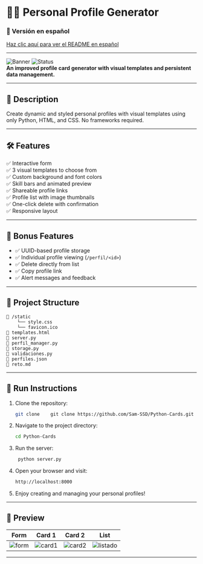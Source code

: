 # 🧑‍💻 Personal Profile Generator

### 📘 Versión en español  
[Haz clic aquí para ver el README en español](README.md)

---

![Banner](https://img.shields.io/badge/Python-3.12-blue?style=flat&logo=python) ![Status](https://img.shields.io/badge/Project-Complete-success)  
**An improved profile card generator with visual templates and persistent data management.**

---

## 🎯 Description

Create dynamic and styled personal profiles with visual templates using only Python, HTML, and CSS. No frameworks required.

---

## 🛠️ Features

✅ Interactive form  
✅ 3 visual templates to choose from  
✅ Custom background and font colors  
✅ Skill bars and animated preview  
✅ Shareable profile links  
✅ Profile list with image thumbnails  
✅ One-click delete with confirmation  
✅ Responsive layout

---

## 🧩 Bonus Features

- ✅ UUID-based profile storage
- ✅ Individual profile viewing (`/perfil/<id>`)
- ✅ Delete directly from list
- ✅ Copy profile link
- ✅ Alert messages and feedback

---

## 📂 Project Structure

```
📁 /static
    └── style.css
    └── favicon.ico
📄 templates.html
📄 server.py
📄 perfil_manager.py
📄 storage.py
📄 validaciones.py
📄 perfiles.json
📄 reto.md
```

---

## 🚀 Run Instructions

1. Clone the repository:
   ```bash
   git clone    git clone https://github.com/Sam-SSD/Python-Cards.git
    ```
2. Navigate to the project directory:
   ```bash
   cd Python-Cards
   ```
3. Run the server:
   ```bash
    python server.py
    ```
4. Open your browser and visit:
    ```bash
    http://localhost:8000
   ```
5. Enjoy creating and managing your personal profiles!
---

## 📸 Preview

| Form | Card 1 | Card 2 | List |
|------|--------|--------|------|
| ![form](https://github.com/user-attachments/assets/199b01ad-a534-46af-abdb-831e3be82ee6) | ![card1](https://github.com/user-attachments/assets/c410af39-a1cc-45a6-95cd-48373ab815fc) | ![card2](https://github.com/user-attachments/assets/c518c977-f40c-4ba0-b30c-3c00f73acb14) | ![listado](https://github.com/user-attachments/assets/7b5f1e6e-2dec-409b-be1e-840716e3038b) 

---

